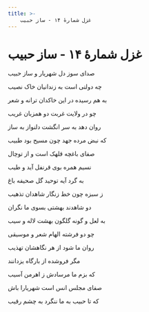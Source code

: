 ```yaml
---
title: >-
    غزل شمارهٔ ۱۴ - ساز حبیب
---
```

# غزل شمارهٔ ۱۴ - ساز حبیب

<div class="b" id="bn1"><div class="m1"><p>صدای سوز دل شهریار و ساز حبیب</p></div>
<div class="m2"><p>چه دولتی است به زندانیان خاک نصیب</p></div></div>
<div class="b" id="bn2"><div class="m1"><p>به هم رسیده در این خاکدان ترانه و شعر</p></div>
<div class="m2"><p>چو در ولایت غربت دو همزبان غریب</p></div></div>
<div class="b" id="bn3"><div class="m1"><p>روان دهد به سر انگشت دلنواز به ساز</p></div>
<div class="m2"><p>که نبض مرده جهد چون مسیح بود طبیب</p></div></div>
<div class="b" id="bn4"><div class="m1"><p>صفای باغچه قلهک است و از توچال</p></div>
<div class="m2"><p>نسیم همره بوی قرنفل آید و طیب</p></div></div>
<div class="b" id="bn5"><div class="m1"><p>به گرد آیه توحید گل صحیفه باغ</p></div>
<div class="m2"><p>ز سبزه چون خط زنگار شاهدان تذهیب</p></div></div>
<div class="b" id="bn6"><div class="m1"><p>دو شاهدند بهشتی بسوی ما نگران</p></div>
<div class="m2"><p>به لعل و گونه گلگون بهشت لاله و سیب</p></div></div>
<div class="b" id="bn7"><div class="m1"><p>چو دو فرشته الهام شعر و موسیقی</p></div>
<div class="m2"><p>روان ما شود از هر نگاهشان تهذیب</p></div></div>
<div class="b" id="bn8"><div class="m1"><p>مگر فروشده از بارگاه یزدانند</p></div>
<div class="m2"><p>که بزم ما مرسادش ز اهرمن آسیب</p></div></div>
<div class="b" id="bn9"><div class="m1"><p>صفای مجلس انس است شهریارا باش</p></div>
<div class="m2"><p>که تا حبیب به ما ننگرد به چشم رقیب</p></div></div>
